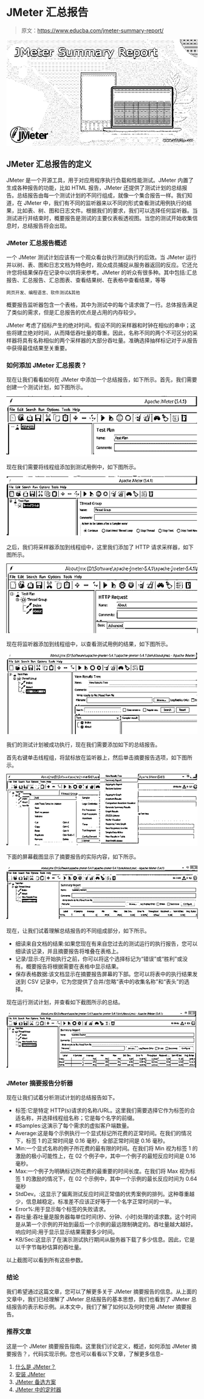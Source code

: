 # JMeter 汇总报告

> 原文：<https://www.educba.com/jmeter-summary-report/>

![JMeter Summary Report](img/54ad2ef7c4f362143315418eacf18e1d.png)



## JMeter 汇总报告的定义

JMeter 是一个开源工具，用于对应用程序执行负载和性能测试。JMeter 内置了生成各种报告的功能，比如 HTML 报告，JMeter 还提供了测试计划的总结报告。总结报告由每一个测试计划的不同行组成，就像一个集合报告一样。我们知道，在 JMeter 中，我们有不同的监听器来以不同的形式查看测试用例执行的结果，比如表、树、图和日志文件。根据我们的要求，我们可以选择任何监听器。当测试进行并结束时，概要报告是测试的主要仪表板透视图。当您的测试开始收集信息时，总结报告将会出现。

### JMeter 汇总报告概述

一个 JMeter 测试计划应该有一个观众看台执行测试执行的后效。当 JMeter 运行并以树、表、图和日志文档为特色时，观众成员捕捉从服务器返回的反应。它还允许您将结果保存在记录中以供将来参考。JMeter 的听众有很多种。其中包括:汇总报告、汇总报告、汇总图表、查看结果树、在表格中查看结果，等等

<small>网页开发、编程语言、软件测试&其他</small>

概要报告监听器包含一个表格，其中为测试中的每个请求做了一行。总体报告满足了类似的需求，但是汇总报告的优点是占用的内存较少。

JMeter 考虑了招标产生的绝对时间。假设不同的采样器和时钟在相似的串中；这些将建立绝对时间，从而降低吞吐量的尊重。因此，名称不同的两个不可区分的采样器将具有名称相似的两个采样器的大部分吞吐量。准确选择抽样标记对于从报告中获得最佳结果至关重要。

### 如何添加 JMeter 汇总报表？

现在让我们看看如何在 JMeter 中添加一个总结报告，如下所示。首先，我们需要创建一个测试计划，如下图所示。

![6](img/e0a50a2048a8ac1f921b3793e845ab1e.png)



现在我们需要将线程组添加到测试用例中，如下图所示。

![7](img/0ef9e959d6794278ff2b5e0be26b3d2a.png)



之后，我们将采样器添加到线程组中，这里我们添加了 HTTP 请求采样器，如下图所示。

![RA](img/dd9726f6ed404c98a7c939c1efc33d09.png)



现在将监听器添加到线程组中，以查看测试用例的结果，如下图所示。

![now](img/e2d30adc405d729333f9d0d08146b04c.png)



我们的测试计划被成功执行，现在我们需要添加如下的总结报告。

首先右键单击线程组，将鼠标放在监听器上，然后单击摘要报告选项，如下图所示。

![8](img/5ce5c3c6854f98d98cbc5d6d56239722.png)



下面的屏幕截图显示了摘要报告的实际内容，如下所示。

![9](img/e8b331e44c8e7f6115c9f85fc461dd6d.png)



现在，让我们试着理解总结报告的不同组成部分，如下所示。

*   细读来自文档的结果:如果您现在有来自您过去的测试运行的执行报告，您可以细读该记录，并且摘要报告将堆叠在表格上。
*   记录/显示:在开始执行之前，你可以将这个选择标记为“错误”或“胜利”或没有。概要报告将根据需要在表格中显示结果。
*   保存表格数据:该文档显示在摘要报告屏幕的下部。您可以将表中的执行结果发送到 CSV 记录中，它为您提供了合并/忽略“表中的收集名称”和“表头”的选择。

现在运行测试计划，并查看如下截图所示的总结。

![10](img/0517eecd7df56be498c2fddec360f6ee.png)



### JMeter 摘要报告分析器

现在让我们试着分析测试计划的总结报告如下。

*   标签:它是特定 HTTP(s)请求的名称/URL。这里我们需要选择它作为标签的合适名称，并选择线程组名称；它是每个名字的前缀。
*   #Samples:这演示了每个需求的虚拟客户端数量。
*   Average:这是每个示例执行一个显式标记所花费的正常时间。在我们的情况下，标签 1 的正常时间是 0.16 毫秒，全部正常时间是 0.16 毫秒。
*   Min:一个显式名称的例子所花费的最有限的时间。在我们将 Min 视为标签 1 的激励的极小可能性上，在 02 个例子中，其中一个例子的最短反应时间是 0.16 毫秒。
*   Max:一个例子为明确标记所花费的最重要的时间长度。在我们将 Max 视为标签 1 的激励的情况下，在 02 个示例中，其中一个示例的最长反应时间为 0.64 毫秒
*   StdDev。:这显示了偏离测试反应时间正常值的优秀案例的排列。这种尊重越少，信息越稳定。标准差不应该正好等于一个名字正常时间的一半。
*   Error%:用于显示每个标签的失败请求。
*   吞吐量:吞吐量是服务器每单位时间(秒、分钟、小时)处理的请求数。这个时间是从第一个示例的开始到最后一个示例的最远限制确定的。吞吐量越大越好。
    响应时间:用于显示显示结果需要多少时间。
*   KB/Sec:这显示了在演示测试执行期间从服务器下载了多少信息。因此，它是以千字节每秒估算的吞吐量。

以上截图可以看到所有这些参数。

### 结论

我们希望通过这篇文章，您可以了解更多关于 JMeter 摘要报告的信息。从上面的文章中，我们已经理解了 JMeter 总结报告的基本思想，我们也看到了 JMeter 总结报告的表示和示例。从本文中，我们了解了如何以及何时使用 JMeter 摘要报告。

### 推荐文章

这是一个 JMeter 摘要报告指南。这里我们讨论定义，概述，如何添加 JMeter 摘要报告？，代码实现示例。您也可以看看以下文章，了解更多信息–

1.  [什么是 JMeter？](https://www.educba.com/what-is-jmeter/)
2.  [安装 JMeter](https://www.educba.com/install-jmeter/)
3.  [JMeter 备选方案](https://www.educba.com/jmeter-alternatives/)
4.  [JMeter 中的定时器](https://www.educba.com/timers-in-jmeter/)